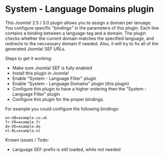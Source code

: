 System - Language Domains plugin
================================

This Joomla! 2.5 / 3.0 plugin allows you to assign a domain per lanuage. You configure specific "bindings" in the parameters of this plugin. Each line
contains a binding between a language-tag and a domain. The plugin checks whether the current domain matches the specified language, and redirects to the
neccessary domain if needed. Also, it will try to fix all of the generated Joomla! SEF URLs.

Steps to get it working:
* Make sure Joomla! SEF is fully enabled
* Install this plugin in Joomla!
* Enable "System - Language Filter" plugin
* Enable "System - Language Domains" plugin (this plugin)
* Configure this plugin to have a higher ordering then the "System - Language Filter" plugin
* Configure this plugin for the proper bindings.

For example you could configure the following bindings:

    en-GB=example.co.uk
    fr-FR=example.fr
    de-DE=example.de
    nl-NL=example.nl

Known issues / Todo:
* Language SEF-prefix is still loaded, while not needed
